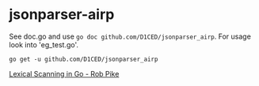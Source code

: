 # jsonparser-airp

See doc.go and use `go doc github.com/D1CED/jsonparser_airp`.
For usage look into 'eg\_test.go'.

```
go get -u github.com/D1CED/jsonparser_airp
```
[Lexical Scanning in Go - Rob Pike](https://www.youtube.com/watch?v=HxaD_trXwRE)
